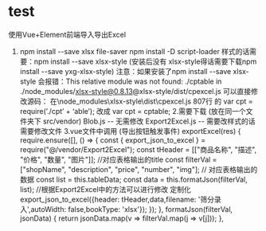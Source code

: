 # test
使用Vue+Element前端导入导出Excel
  1. npm install --save xlsx file-saver
     npm install -D script-loader
     样式的话需要：npm install --save xlsx-style  (安装后没有 xlsx-style得话需要下载npm install --save yxg-xlsx-style)
     注意：如果安装了npm install --save xlsx-style
      会报错：This relative module was not found: ./cptable in ./node_modules/xlsx-style@0.8.13@xlsx-style/dist/cpexcel.js
      可以直接修改源码：
      在\node_modules\xlsx-style\dist\cpexcel.js 807行 的 var cpt = require(’./cpt’ + ‘able’); 改成 var cpt = cptable;
  2.需要下载 (放在同一个文件夹下 src/vendor)
    Blob.js            -- 无需修改
    Export2Excel.js    -- 需要改样式的话需要修改文件
  3.vue文件中调用 (导出按钮触发事件)
    exportExcel(res) {
      require.ensure([], () => {
        const { export_json_to_excel } = require("@/vendor/Export2Excel");
        const tHeader = [["商品名称", "描述", "价格", "数量", "图片"]]; //对应表格输出的title
        const filterVal = ["shopName", "description", "price", "number", "img"]; // 对应表格输出的数据
        const list = this.tableData;
        const data = this.formatJson(filterVal, list);
        //根据Export2Excel中的方法可以进行修改 定制化
        export_json_to_excel({header: tHeader,data,filename: '筛分录入',autoWidth: false,bookType: 'xlsx'});
      });
    },
    formatJson(filterVal, jsonData) {
      return jsonData.map(v => filterVal.map(j => v[j]));
    },
